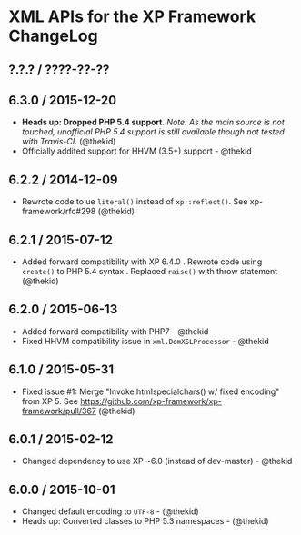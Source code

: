XML APIs for the XP Framework ChangeLog
========================================================================

## ?.?.? / ????-??-??

## 6.3.0 / 2015-12-20

* **Heads up: Dropped PHP 5.4 support**. *Note: As the main source is not
  touched, unofficial PHP 5.4 support is still available though not tested
  with Travis-CI*.
  (@thekid)
* Officially addited support for HHVM (3.5+) support - @thekid

## 6.2.2 / 2014-12-09

* Rewrote code to ue `literal()` instead of `xp::reflect()`. See
  xp-framework/rfc#298
  (@thekid)

## 6.2.1 / 2015-07-12

* Added forward compatibility with XP 6.4.0
  . Rewrote code using `create()` to PHP 5.4 syntax
  . Replaced `raise()` with throw statement
  (@thekid)

## 6.2.0 / 2015-06-13

* Added forward compatibility with PHP7 - @thekid
* Fixed HHVM compatibility issue in `xml.DomXSLProcessor` - @thekid

## 6.1.0 / 2015-05-31

* Fixed issue #1: Merge "Invoke htmlspecialchars() w/ fixed encoding" from
  XP 5. See https://github.com/xp-framework/xp-framework/pull/367
  (@thekid)

## 6.0.1 / 2015-02-12

* Changed dependency to use XP ~6.0 (instead of dev-master) - @thekid

## 6.0.0 / 2015-10-01

* Changed default encoding to `UTF-8` - (@thekid)
* Heads up: Converted classes to PHP 5.3 namespaces - (@thekid)
